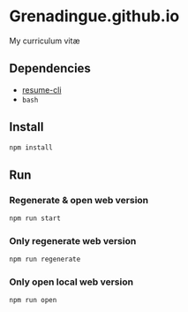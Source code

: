 # Grenadingue.github.io
My curriculum vitæ

## Dependencies
* [resume-cli](https://github.com/jsonresume/resume-cli)
* `bash`

## Install
```bash
npm install
```

## Run
### Regenerate & open web version
```bash
npm run start
```

### Only regenerate web version
```bash
npm run regenerate
```

### Only open local web version
```bash
npm run open
```
